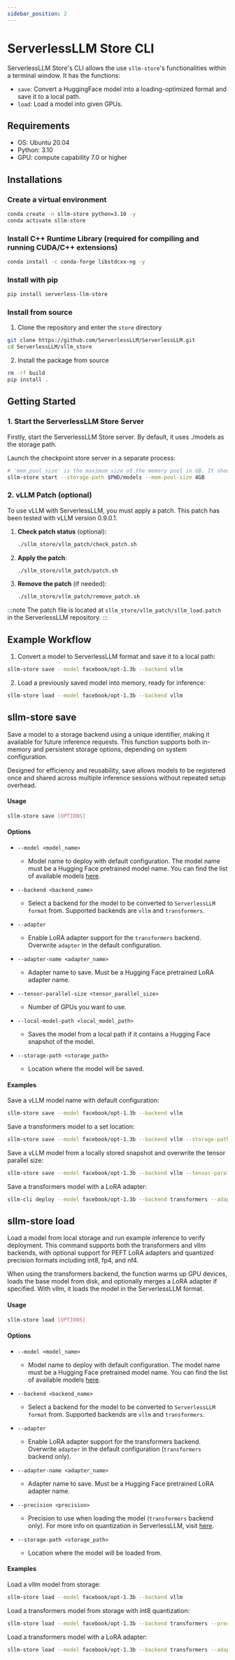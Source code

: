 ```yaml
---
sidebar_position: 2
---
```


# ServerlessLLM Store CLI

ServerlessLLM Store's CLI allows the use `sllm-store`'s functionalities within a terminal window. It has the functions:
- `save`: Convert a HuggingFace model into a loading-optimized format and save it to a local path.
- `load`: Load a model into given GPUs.


## Requirements
- OS: Ubuntu 20.04
- Python: 3.10
- GPU: compute capability 7.0 or higher

## Installations

### Create a virtual environment
```bash
conda create -n sllm-store python=3.10 -y
conda activate sllm-store
```

### Install C++ Runtime Library (required for compiling and running CUDA/C++ extensions)
``` bash
conda install -c conda-forge libstdcxx-ng -y
```

### Install with pip
```bash
pip install serverless-llm-store
```

### Install from source
1. Clone the repository and enter the `store` directory

``` bash
git clone https://github.com/ServerlessLLM/ServerlessLLM.git
cd ServerlessLLM/sllm_store
```

2. Install the package from source

```bash
rm -rf build
pip install .
```

## Getting Started
### 1. Start the ServerlessLLM Store Server
Firstly, start the ServerlessLLM Store server. By default, it uses ./models as the storage path.

Launch the checkpoint store server in a separate process:
``` bash
# 'mem_pool_size' is the maximum size of the memory pool in GB. It should be larger than the model size.
sllm-store start --storage-path $PWD/models --mem-pool-size 4GB
```

### 2. vLLM Patch (optional)

To use vLLM with ServerlessLLM, you must apply a patch. This patch has been tested with vLLM version 0.9.0.1.

1. **Check patch status** (optional):
   ```bash
   ./sllm_store/vllm_patch/check_patch.sh
   ```

2. **Apply the patch**:
   ```bash
   ./sllm_store/vllm_patch/patch.sh
   ```

3. **Remove the patch** (if needed):
   ```bash
   ./sllm_store/vllm_patch/remove_patch.sh
   ```

:::note
The patch file is located at `sllm_store/vllm_patch/sllm_load.patch` in the ServerlessLLM repository.
:::

## Example Workflow
1. Convert a model to ServerlessLLM format and save it to a local path:
``` bash
sllm-store save --model facebook/opt-1.3b --backend vllm
```

2. Load a previously saved model into memory, ready for inference:
```bash
sllm-store load --model facebook/opt-1.3b --backend vllm
```

## sllm-store save

Save a model to a storage backend using a unique identifier, making it available for future inference requests. This function supports both in-memory and persistent storage options, depending on system configuration.

Designed for efficiency and reusability, save allows models to be registered once and shared across multiple inference sessions without repeated setup overhead.

#### Usage
```bash
sllm-store save [OPTIONS]
```

#### Options

- `--model <model_name>`
  - Model name to deploy with default configuration. The model name must be a Hugging Face pretrained model name. You can find the list of available models [here](https://huggingface.co/models).

- `--backend <backend_name>`
  - Select a backend for the model to be converted to `ServerlessLLM format` from. Supported backends are `vllm` and `transformers`.

- `--adapter`
  - Enable LoRA adapter support for the `transformers` backend. Overwrite `adapter` in the default configuration.

- `--adapter-name <adapter_name>`
  - Adapter name to save. Must be a Hugging Face pretrained LoRA adapter name.

- `--tensor-parallel-size <tensor_parallel_size>`
  - Number of GPUs you want to use.

- `--local-model-path <local_model_path>`
  - Saves the model from a local path if it contains a Hugging Face snapshot of the model.

- `--storage-path <storage_path>`
  - Location where the model will be saved.

#### Examples
Save a vLLM model name with default configuration:
```bash
sllm-store save --model facebook/opt-1.3b --backend vllm
```

Save a transformers model to a set location:
```bash
sllm-store save --model facebook/opt-1.3b --backend vllm --storage-path ./your/folder
```

Save a vLLM model from a locally stored snapshot and overwrite the tensor parallel size:
```bash
sllm-store save --model facebook/opt-1.3b --backend vllm --tensor-parallel-size 4 --local-model-path ./path/to/snapshot
```

Save a transformers model with a LoRA adapter:
```bash
sllm-cli deploy --model facebook/opt-1.3b --backend transformers --adapter --adapter-name crumb/FLAN-OPT-1.3b-LoRA
```

## sllm-store load

Load a model from local storage and run example inference to verify deployment. This command supports both the transformers and vllm backends, with optional support for PEFT LoRA adapters and quantized precision formats including int8, fp4, and nf4.

When using the transformers backend, the function warms up GPU devices, loads the base model from disk, and optionally merges a LoRA adapter if specified. With vllm, it loads the model in the ServerlessLLM format.

#### Usage
```bash
sllm-store load [OPTIONS]
```

#### Options

- `--model <model_name>`
  - Model name to deploy with default configuration. The model name must be a Hugging Face pretrained model name. You can find the list of available models [here](https://huggingface.co/models).

- `--backend <backend_name>`
  - Select a backend for the model to be converted to `ServerlessLLM format` from. Supported backends are `vllm` and `transformers`.

- `--adapter`
  - Enable LoRA adapter support for the transformers backend. Overwrite `adapter` in the default configuration (`transformers` backend only).

- `--adapter-name <adapter_name>`
  - Adapter name to save. Must be a Hugging Face pretrained LoRA adapter name.

- `--precision <precision>`
  - Precision to use when loading the model (`transformers` backend only). For more info on quantization in ServerlessLLM, visit [here](https://serverlessllm.github.io/docs/stable/store/quickstart#quantization).

- `--storage-path <storage_path>`
  - Location where the model will be loaded from.

#### Examples
Load a vllm model from storage:
``` bash
sllm-store load --model facebook/opt-1.3b --backend vllm
```

Load a transformers model from storage with int8 quantization:
``` bash
sllm-store load --model facebook/opt-1.3b --backend transformers --precision int8 --storage-path ./your/models
```

Load a transformers model with a LoRA adapter:
``` bash
sllm-store load --model facebook/opt-1.3b --backend transformers --adapter --adapter-name crumb/FLAN-OPT-1.3b-LoRA
```
